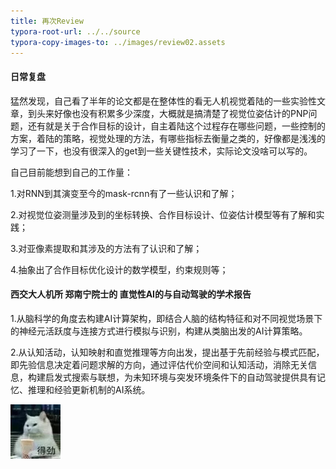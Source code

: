 ```yaml
---
title: 再次Review
typora-root-url: ../../source
typora-copy-images-to: ../images/review02.assets
---
```


#### 日常复盘

猛然发现，自己看了半年的论文都是在整体性的看无人机视觉着陆的一些实验性文章，到头来好像也没有积累多少深度，大概就是搞清楚了视觉位姿估计的PNP问题，还有就是关于合作目标的设计，自主着陆这个过程存在哪些问题，一些控制的方案，着陆的策略，视觉处理的方法，有哪些指标去衡量之类的，好像都是浅浅的学习了一下，也没有很深入的get到一些关键性技术，实际论文没啥可以写的。

自己目前能想到自己的工作量：

1.对RNN到其演变至今的mask-rcnn有了一些认识和了解；

2.对视觉位姿测量涉及到的坐标转换、合作目标设计、位姿估计模型等有了解和实践；

3.对亚像素提取和其涉及的方法有了认识和了解；

4.抽象出了合作目标优化设计的数学模型，约束规则等；

#### 西交大人机所 郑南宁院士的 直觉性AI的与自动驾驶的学术报告

1.从脑科学的角度去构建AI计算架构，即结合人脑的结构特征和对不同视觉场景下的神经元活跃度与连接方式进行模拟与识别，构建从类脑出发的AI计算策略。

2.从认知活动，认知映射和直觉推理等方向出发，提出基于先前经验与模式匹配，即先验信息决定着问题求解的方向，通过评估代价空间和认知活动，消除无关信息，构建启发式搜索与联想，为未知环境与突发环境条件下的自动驾驶提供具有记忆、推理和经验更新机制的AI系统。

<img src="/images/review02.assets/IMG_2364.jpeg" alt="IMG_2364" style="zoom:67%;" />

